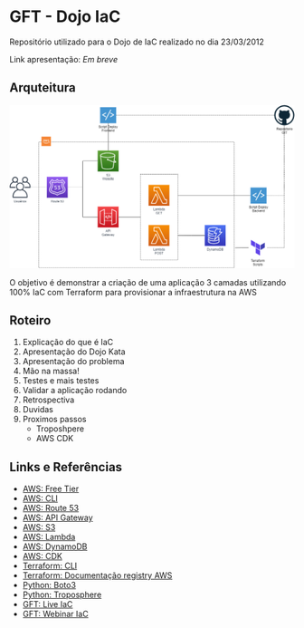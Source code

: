 # GFT - Dojo IaC

Repositório utilizado para o Dojo de IaC realizado no dia 23/03/2012

Link apresentação: _Em breve_

## Arquteitura

![Alt text here](assets/arquitetura.png)

O objetivo é demonstrar a criação de uma aplicação 3 camadas utilizando 100% IaC com Terraform para provisionar a infraestrutura na AWS

## Roteiro

1. Explicação do que é IaC
1. Apresentação do Dojo Kata
1. Apresentação do problema
1. Mão na massa!
1. Testes e mais testes
1. Validar a aplicação rodando
1. Retrospectiva
1. Duvidas
1. Proximos passos
    * Troposhpere
    * AWS CDK

## Links e Referências

* [AWS: Free Tier](https://aws.amazon.com/free/)
* [AWS: CLI](https://docs.aws.amazon.com/cli/latest/userguide/cli-chap-welcome.html)
* [AWS: Route 53](https://aws.amazon.com/route53/)
* [AWS: API Gateway](https://aws.amazon.com/api-gateway/)
* [AWS: S3](https://aws.amazon.com/s3/)
* [AWS: Lambda](https://aws.amazon.com/lambda/)
* [AWS: DynamoDB](https://aws.amazon.com/dynamodb/)
* [AWS: CDK](https://aws.amazon.com/cdk/)
* [Terraform: CLI](https://www.terraform.io/downloads.html)
* [Terraform: Documentação registry AWS](https://registry.terraform.io/providers/hashicorp/aws/latest/docs)
* [Python: Boto3](https://boto3.amazonaws.com/v1/documentation/api/latest/index.html)
* [Python: Troposphere](https://github.com/cloudtools/troposphere)
* [GFT: Live IaC](https://www.youtube.com/watch?v=IRmMEj0s84I)
* [GFT: Webinar IaC](https://www.youtube.com/watch?v=8iSoP_92fS8)